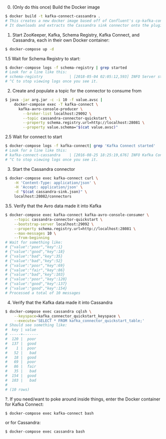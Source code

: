 0. (Only do this once) Build the Docker image
```bash
$ docker build -t kafka-connect-cassandra .
# This creates a new docker image based off of Confluent's cp-kafka-connect image
# It downloads and extracts the Cassandra sink connector onto the plugin path for Kafka connect
```

1. Start ZooKeeper, Kafka, Schema Registry, Kafka Connect, and Cassandra, each in their own Docker
container:
```bash
$ docker-compose up -d
```

1.5 Wait for Schema Registry to start:
```bash
$ docker-compose logs -f schema-registry | grep started
# Look for a line like this:
# schema-registry            | [2018-05-04 02:05:12,593] INFO Server started, listening for requests... (io.confluent.kafka.schemaregistry.rest.SchemaRegistryMain
# ^C to stop viewing logs once you see it.
```

2. Create and populate a topic for the connector to consume from
```bash
$ java -jar arg.jar -c -i 10 -f value.avsc |
    docker-compose exec -T kafka-connect \
      kafka-avro-console-producer \
        --broker-list localhost:29092 \
        --topic cassandra-connector-quickstart \
        --property schema.registry.url=http://localhost:28081 \
        --property value.schema="$(cat value.avsc)"
```

2.5 Wait for connect to start
```bash
$ docker-compose logs -f kafka-connect| grep 'Kafka Connect started'
# Look for a line like this:
# kafka-connect-cassandra    | [2016-08-25 18:25:19,676] INFO Kafka Connect started (org.apache.kafka.connect.runtime.Connect)
# ^C to stop viewing logs once you see it.
```

3. Start the Cassandra connector
```bash
$ docker-compose exec kafka-connect curl \
    -H 'Content-Type: application/json' \
    -H 'Accept: application/json' \
    -d "$(cat cassandra-sink.json)" \
    localhost:28082/connectors
```

3.5. Verify that the Avro data made it into Kafka
```bash
$ docker-compose exec kafka-connect kafka-avro-console-consumer \
    --topic cassandra-connector-quickstart \
    --bootstrap-server localhost:29092 \
    --property schema.registry.url=http://localhost:28081 \
    --max-messages 10 \
    --from-beginning
# Wait for something like:
# {"value":"poor","key":1}
# {"value":"good","key":18}
# {"value":"bad","key":35}
# {"value":"bad","key":52}
# {"value":"poor","key":69}
# {"value":"fair","key":86}
# {"value":"bad","key":103}
# {"value":"poor","key":120}
# {"value":"good","key":137}
# {"value":"good","key":154}
# Processed a total of 10 messages
```

4. Verify that the Kafka data made it into Cassandra
```bash
$ docker-compose exec cassandra cqlsh \
    --keyspace=kafka_connector_quickstart_keyspace \
    --execute='SELECT * FROM kafka_connector_quickstart_table;'
# Should see something like:
#  key | value
# -----+-------
#  120 |  poor
#  137 |  good
#    1 |  poor
#   52 |   bad
#   18 |  good
#   69 |  poor
#   86 |  fair
#   35 |   bad
#  154 |  good
#  103 |   bad
#
# (10 rows)
```

?. If you need/want to poke around inside things, enter the Docker container for Kafka Connect:
```bash
$ docker-compose exec kafka-connect bash
```
or for Cassandra:
```bash
$ docker-compose exec cassandra bash
```